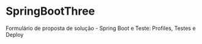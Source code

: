 # SpringBootThree
Formulário de proposta de solução - Spring Boot e Teste: Profiles, Testes e Deploy
